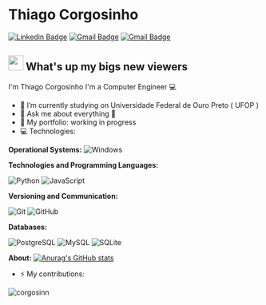 # Thiago Corgosinho
[![Linkedin Badge](https://img.shields.io/badge/-Thiago%20Corgosinho-blue?style=flat-square&logo=Linkedin&logoColor=white&link=http://linkedin.com/in/fabio-soaresv)]([http://linkedin.com/in/fabio-soaresv](https://www.linkedin.com/in/thiago-corgosinho-silva-a371b71bb/)) 
[![Gmail Badge](https://img.shields.io/badge/-thiago.acto@gmail.com-c14438?style=flat-square&logo=Gmail&logoColor=white&link=mailto:thiago.acto@gmail.com)](mailto:thiago.acto@gmail.com)
[![Gmail Badge](https://img.shields.io/badge/-thiago.acto@hotmail.com-0078D4?logo=microsoft-outlook&logoColor=white&labelColor=0078D4&link=mailto:thiago.acto@hotmail.com)](mailto:thiago.acto@hotmail.com)

## <img src="https://media.giphy.com/media/hvRJCLFzcasrR4ia7z/giphy.gif" width="30px"> What's up my bigs new viewers
I'm Thiago Corgosinho
I'm a Computer Engineer :computer:

- :rocket:   I’m currently studying on Universidade Federal de Ouro Preto ( UFOP )
- 💬   Ask me about everything :beer:
- 🔭 My portfolio: working in progress
- :computer: Technologies:

**Operational Systems:**
<img src="https://img.shields.io/badge/-Windows-0078D6?logo=windows&logoColor=white&labelColor=0078D6" alt="Windows" />

**Technologies and Programming Languages:**

 <img src="https://img.shields.io/badge/-Python-306998?logo=python&logoColor=white&labelColor=4B8BBE " alt="Python" />
 <img src="https://img.shields.io/badge/-JavaScript-F7DF1E?logo=javascript&logoColor=white&labelColor=F7DF1E" alt="JavaScript" /> 

**Versioning and Communication:**

<img src="https://img.shields.io/badge/-Git-F05032?logo=git&logoColor=white&labelColor=F05032" alt="Git" /> <img src="https://img.shields.io/badge/-GitHub-181717?logo=github&logoColor=white&labelColor=181717" alt="GitHub" />

**Databases:**

<img src="https://img.shields.io/badge/-PostgreSQL-336791?logo=postgresql&logoColor=white&labelColor=336791" alt="PostgreSQL" /> <img src="https://img.shields.io/badge/-MySQL-4479A1?logo=mysql&logoColor=white&labelColor=4479A1" alt="MySQL" /> <img src="https://img.shields.io/badge/-SQLite-003B57?logo=sqlite&logoColor=white&labelColor=003B57" alt="SQLite" />

**About:**
[![Anurag's GitHub stats](https://github-readme-stats.vercel.app/api?username=corgosinn&count_private=true&show_icons=true&theme=cobalt)](https://github.com/corgosinn/github-readme-stats)

- ⚡ My contributions:




<p align="left"> <img src="https://komarev.com/ghpvc/?username=corgosinn&label=Profile%20views&color=0e75b6&style=flat" alt="corgosinn" /> </p>
